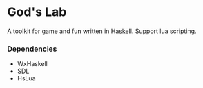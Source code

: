 God's Lab
===========

A toolkit for game and fun written in Haskell. Support lua scripting.

### Dependencies

 - WxHaskell
 - SDL
 - HsLua